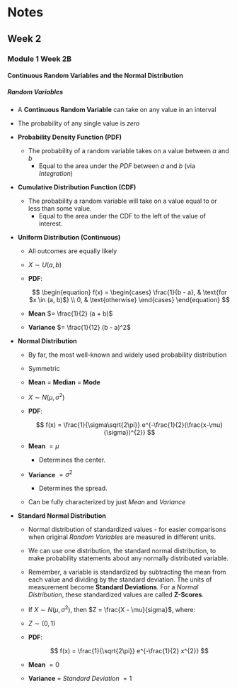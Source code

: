 # Notes
## Week 2
### Module 1 Week 2B
#### Continuous Random Variables and the Normal Distribution
##### Random Variables
- A **Continuous Random Variable** can take on any value in an interval
- The probability of any single value is *zero*
- **Probability Density Function (PDF)**
  - The probability of a random variable takes on a value between $a$ and $b$
    - Equal to the area under the *PDF* between $a$ and $b$ (via *Integration*)
- **Cumulative Distribution Function (CDF)**
  - The probability a random variable will take on a value equal to or less than
  some value.
    - Equal to the area under the CDF to the left of the value of interest.
- **Uniform Distribution (Continuous)**
  - All outcomes are equally likely
  - $X \sim U(a, b)$  
  - **PDF**:

    $$
    \begin{equation} 
      f(x) = \begin{cases} 
        \frac{1}{b - a}, & \text{for $x \in (a, b)$} \\ 
        0, & \text{otherwise}
      \end{cases}
    \end{equation} 
    $$

  - **Mean** $= \frac{1}{2} (a + b)$
  - **Variance** $= \frac{1}{12} (b - a)^2$

- **Normal Distribution**
  - By far, the most well-known and widely used probability distribution
  - Symmetric
  - **Mean** $=$ **Median** $=$ **Mode**
  - $X \sim N(\mu, \sigma^2)$
  - **PDF**:
    
    $$
    f(x) = \frac{1}{\sigma\sqrt{2\pi}} e^{-\frac{1}{2}(\frac{x-\mu}{\sigma})^{2}}
    $$

  - **Mean** $= \mu$
    - Determines the center.
  - **Variance** $= \sigma^2$
    - Determines the spread.
  - Can be fully characterized by just *Mean* and *Variance*

- **Standard Normal Distribution**
  - Normal distribution of standardized values - for easier comparisons when 
    original *Random Variables* are measured in different units.
  - We can use one distribution, the standard normal distribution, to make
    probability statements about any normally distributed variable.
  - Remember, a variable is standardized by subtracting the mean from each
    value and dividing by the standard deviation. The units of measurement 
    become **Standard Deviations**. For a *Normal Distribution*, these 
    standardized values are called **Z-Scores**.
  - If $X \sim N(\mu, \sigma^2)$, then $Z = \frac{X - \mu}{sigma}$, where:
  - $Z \sim (0,1)$
  - **PDF**:

    $$
    f(x) = \frac{1}{\sqrt{2\pi}} e^{-\frac{1}{2} x^{2}}
    $$

  - **Mean** $= 0$
  - **Variance** $=$ *Standard Deviation* $= 1$

